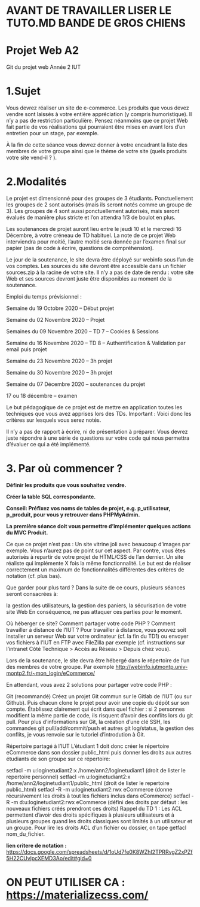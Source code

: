 # AVANT DE TRAVAILLER LISER LE TUTO.MD BANDE DE GROS CHIENS

# Projet Web A2
Git du projet web Année 2 IUT

# 1.Sujet

Vous devrez réaliser un site de e-commerce. Les produits que vous devez vendre sont laissés à votre entière appréciation (y compris humoristique). Il n’y a pas de restriction particulière. Pensez néanmoins que ce projet Web fait partie de vos réalisations qui pourraient être mises en avant lors d’un entretien pour un stage, par exemple.

À la fin de cette séance vous devrez donner à votre encadrant la liste des membres de votre groupe ainsi que le thème de votre site (quels produits votre site vend-il ? ).

# 2.Modalités

Le projet est dimensionné pour des groupes de 3 étudiants. Ponctuellement les groupes de 2 sont autorisés (mais ils seront notés comme un groupe de 3). Les groupes de 4 sont aussi ponctuellement autorisés, mais seront évalués de manière plus stricte et l’on attendra 1/3 de boulot en plus.

Les soutenances de projet auront lieu entre le jeudi 10 et le mercredi 16 Décembre, à votre créneau de TD habituel. La note de ce projet Web interviendra pour moitié, l’autre moitié sera donnée par l’examen final sur papier (pas de code à écrire, questions de compréhension).

Le jour de la soutenance, le site devra être déployé sur webinfo sous l’un de vos comptes. Les sources du site devront être accessible dans un fichier sources.zip à la racine de votre site. Il n’y a pas de date de rendu : votre site Web et ses sources devront juste être disponibles au moment de la soutenance.

Emploi du temps prévisionnel :

Semaine du 19 Octobre 2020 – Début projet

Semaine du 02 Novembre 2020 – Projet

Semaines du 09 Novembre 2020 – TD 7 – Cookies & Sessions

Semaine du 16 Novembre 2020 – TD 8 – Authentification & Validation par email puis projet

Semaine du 23 Novembre 2020 – 3h projet

Semaine du 30 Novembre 2020 – 3h projet

Semaine du 07 Décembre 2020 – soutenances du projet

17 ou 18 décembre – examen


Le but pédagogique de ce projet est de mettre en application toutes les techniques que vous avez apprises lors des TDs. Important : Voici donc les critères sur lesquels vous serez notés.

Il n’y a pas de rapport à écrire, ni de présentation à préparer. Vous devrez juste répondre à une série de questions sur votre code qui nous permettra d’évaluer ce qui a été implémenté.

# 3. Par où commencer ?

**Définir les produits que vous souhaitez vendre.**

**Créer la table SQL correspondante.**

**Conseil: Préfixez vos noms de tables de projet, e.g. p_utilisateur, p_produit, pour vous y retrouver dans PHPMyAdmin.**

**La première séance doit vous permettre d’implémenter quelques actions du MVC Produit.**

Ce que ce projet n’est pas :
Un site vitrine joli avec beaucoup d’images par exemple. Vous n’aurez pas de point sur cet aspect. Par contre, vous êtes autorisés à repartir de votre projet de HTML/CSS de l’an dernier.
Un site réaliste qui implémente X fois la même fonctionnalité. Le but est de réaliser correctement un maximum de fonctionnalités différentes des critères de notation (cf. plus bas).

Que garder pour plus tard ?
Dans la suite de ce cours, plusieurs séances seront consacrées à:

la gestion des utilisateurs,
la gestion des paniers,
la sécurisation de votre site Web
En conséquence, ne pas attaquer ces parties pour le moment.

Où héberger ce site? Comment partager votre code PHP ? Comment travailler à distance de l’IUT ?
Pour travailler à distance, vous pouvez soit installer un serveur Web sur votre ordinateur (cf. la fin du TD1) ou envoyer vos fichiers à l’IUT en FTP avec FileZilla par exemple (cf. instructions sur l’intranet Côté Technique > Accès au Réseau > Depuis chez vous).

Lors de la soutenance, le site devra être hébergé dans le répertoire de l’un des membres de votre groupe. Par exemple http://webinfo.iutmontp.univ-montp2.fr/~mon_login/eCommerce/

En attendant, vous avez 2 solutions pour partager votre code PHP :

Git (recommandé)
Créez un projet Git commun sur le Gitlab de l’IUT (ou sur Github). Puis chacun clone le projet pour avoir une copie du dépôt sur son compte. Établissez clairement qui écrit dans quel fichier : si 2 personnes modifient la même partie de code, ils risquent d’avoir des conflits lors du git pull. Pour plus d’informations sur Git, la création d’une clé SSH, les commandes git pull/add/commit/push et autres git log/status, la gestion des conflits, je vous renvoie sur le tutoriel d’introdution à Git.

Répertoire partagé à l’IUT
L’étudiant 1 doit donc créer le répertoire eCommerce dans son dossier public_html puis donner les droits aux autres étudiants de son groupe sur ce répertoire:

setfacl -m u:loginetudiant2:x /home/ann2/loginetudiant1 (droit de lister le repertoire personnel)
setfacl -m u:loginetudiant2:x /home/ann2/loginetudiant1/public_html (droit de lister le repertoire public_html)
setfacl -R -m u:loginetudiant2:rwx eCommerce (donne récursivement les droits à tout les fichiers inclus dans eCommerce)
setfacl -R -m d:u:loginetudiant2:rwx eCommerce (défini des droits par défaut : les nouveaux fichiers créés prendront ces droits)
Rappel du TD 1 : Les ACL permettent d’avoir des droits spécifiques à plusieurs utilisateurs et à plusieurs groupes quand les droits classiques sont limités à un utilisateur et un groupe. Pour lire les droits ACL d’un fichier ou dossier, on tape getfacl nom_du_fichier.

**lien critere de notation :** https://docs.google.com/spreadsheets/d/1oUd7fe0K8WZhI2TPRRvgZ2xPZf5H22CUvlpcXEMD3Ao/edit#gid=0

# ON PEUT UTILISER CA : https://materializecss.com/
